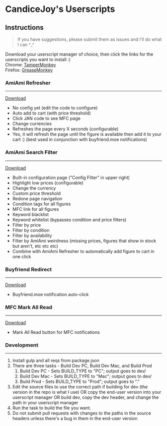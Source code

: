 # CandiceJoy's Userscripts

## Instructions
>If you have suggestions, please submit them as issues and I'll do what I can ^_^

Download your userscript manager of choice, then click the links for the userscripts you want to install :)  
Chrome: [TamperMonkey](https://chrome.google.com/webstore/detail/tampermonkey/dhdgffkkebhmkfjojejmpbldmpobfkfo)  
Firefox: [GreaseMonkey](https://addons.mozilla.org/en-US/firefox/addon/greasemonkey/)

### AmiAmi Refresher

---
[Download](https://cdn.jsdelivr.net/gh/CandiceJoy/CandiceJoy-Userscripts/AmiAmi-Refresher.user.js)  
- No config yet (edit the code to configure)
- Auto add to cart (with price threshold)
- Click JAN code to see MFC page
- Change currencies
- Refreshes the page every X seconds (configurable)
- Yes, it will refresh the page until the figure is available then add it to your cart :)  (best used in conjunction with buyfriend.moe notifications)

### AmiAmi Search Filter  

---  
[Download](https://cdn.jsdelivr.net/gh/CandiceJoy/CandiceJoy-Userscripts/AmiAmi-SearchFilter.user.js)  
- Built-in configuration page ("Config Filter" in upper right)
- Highlight low prices (configurable)
- Change the currency
- Custom price threshold
- Redone page navigation
- Condition tags for all figures
- MFC link for all figures
- Keyword blacklist
- Keyword whitelist (bypasses condition and price filters)
- Filter by price
- Filter by condition
- Filter by availability
- Filter by AmiAmi weirdness (missing prices, figures that show in stock but aren't, etc etc etc)
- Combine with AmiAmi Refresher to automatically add figure to cart in one click

### Buyfriend Redirect

---
[Download](https://cdn.jsdelivr.net/gh/CandiceJoy/CandiceJoy-Userscripts/BuyfriendRedirect.user.js)
- Buyfriend.moe notification auto-click

### MFC Mark All Read

----
[Download](https://cdn.jsdelivr.net/gh/CandiceJoy/CandiceJoy-Userscripts/MFC-MarkAllRead.user.js)
- Mark All Read button for MFC notifications

### Development

----
1. Install gulp and all reqs from package.json
2. There are three tasks - Build Dev PC, Build Dev Mac, and Build Prod
   1. Build Dev PC - Sets BUILD_TYPE to "PC"; output goes to dev/
   2. Build Dev Mac - Sets BUILD_TYPE to "Mac"; output goes to dev/
   3. Build Prod - Sets BUILD_TYPE to "Prod"; output goes to "."
3. Edit the source files to use the correct path if building for dev (the version in the repo is what I use) OR copy the
   end-user version into your userscript manager OR build dev, copy the dev header, and change the path in your
   userscript manager
4. Run the task to build the file you want.
5. Do not submit pull requests with changes to the paths in the source headers unless there's a bug in them in the end-user version
